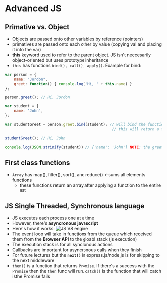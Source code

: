 # Advanced JS
## Primative vs. Object
- Objects are passed onto other variables by reference (pointers)
- primatives are passed onto each other by value (copying val and placing it into the var)
- __this__ keyword used to refer to the parent object. JS isn't neccesarily object-oriented but
 uses prototype inheritance
- `this` has functions `bind(), call(), apply()`. Example for bind:
```javascript
var person = {
    name: "Jordon",
    greet: function() { console.log('Hi, ' + this.name) }
};

person.greet(); // Hi, Jordon

var student = {
    name: 'John',
};

var studentGreet = person.greet.bind(student); // will bind the function obj from the person obj to the student obj
                                                // this will return a func obj with the correct `this` reference

studentGreet(); // Hi, John

console.log(JSON.strinify(student)) // {'name': 'John'} NOTE: the greet func isn't there 

```
## First class functions
- `Array` has map(), filter(), sort(), and reduce() <-sums all elements functions
    - these functions return an array after applying a function to the entire list

## JS Single Threaded, Synchronous language
- JS executes each process one at a time
- However, there's __asyncronous javascript__
- Here's how it works:
![JS V8 engine](https://prashantb.me/content/images/2017/01/js_runtime.png)
- The event loop will take in functions from the queue which received them from the __Browser API__ to the gloabl stack (js execution) 
- The execution stack is for all syncronous actions
- Callbacks are important for asyncronous calls when they finish
- For future lectures but the __`next()`__ in express.js/node.js is for skipping to the next middleware
- `then()` is a function that returns `Promise`. If there's a success with the `Promise` then the `then` func will run. `catch()` is the function that will catch isthe Promise fails